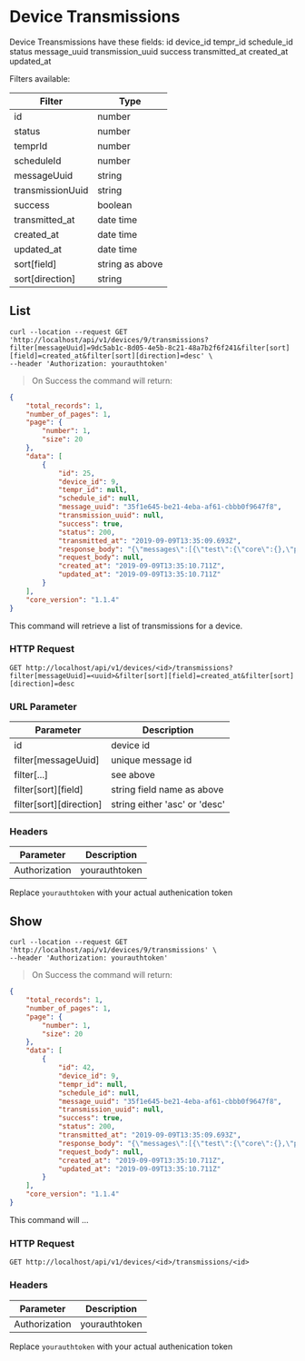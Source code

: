 # Device Transmissions


Device Treansmissions have these fields:
id 
device_id 
tempr_id 
schedule_id 
status 
message_uuid
transmission_uuid 
success 
transmitted_at
created_at 
updated_at


Filters available:

Filter | Type
------ | ----
id | number
status | number
temprId | number
scheduleId | number
messageUuid | string 
transmissionUuid | string 
success | boolean
transmitted_at | date time
created_at | date time
updated_at | date time
sort[field] | string as above
sort[direction] | string

[//]:#(*****************************************************************************)

## List

```shell
curl --location --request GET 'http://localhost/api/v1/devices/9/transmissions?filter[messageUuid]=9dc5ab1c-8d05-4e5b-8c21-48a7b2f6f241&filter[sort][field]=created_at&filter[sort][direction]=desc' \
--header 'Authorization: yourauthtoken'
```

> On Success the command will return:

```json
{
    "total_records": 1,
    "number_of_pages": 1,
    "page": {
        "number": 1,
        "size": 20
    },
    "data": [
        {
            "id": 25,
            "device_id": 9,
            "tempr_id": null,
            "schedule_id": null,
            "message_uuid": "35f1e645-be21-4eba-af61-cbbb0f9647f8",
            "transmission_uuid": null,
            "success": true,
            "status": 200,
            "transmitted_at": "2019-09-09T13:35:09.693Z",
            "response_body": "{\"messages\":[{\"test\":{\"core\":{},\"pii\":{\"custom\":{}},\"custom\":{\"raw\":{\"name\":\"patient1\",\"result\":\"negative\"}}},\"sample\":{\"core\":{},\"pii\":{\"custom\":{}},\"custom\":{}},\"patient\":{\"core\":{},\"pii\":{\"custom\":{}},\"custom\":{}},\"encounter\":{\"core\":{},\"pii\":{\"custom\":{}},\"custom\":{}}}]}",
            "request_body": null,
            "created_at": "2019-09-09T13:35:10.711Z",
            "updated_at": "2019-09-09T13:35:10.711Z"
        }
    ],
    "core_version": "1.1.4"
}
```

This command will retrieve a list of transmissions for a device.

### HTTP Request

`GET http://localhost/api/v1/devices/<id>/transmissions?filter[messageUuid]=<uuid>&filter[sort][field]=created_at&filter[sort][direction]=desc`

### URL Parameter

Parameter | Description
--------- | -----------
id | device id
filter[messageUuid] | unique message id
filter[...] | see above
filter[sort][field] | string field name as above
filter[sort][direction] | string either 'asc' or 'desc'

### Headers

Parameter | Description
--------- | -----------
Authorization | yourauthtoken

<aside class="notice">Replace <code>yourauthtoken</code> with your actual authenication token</aside>



[//]:#(*****************************************************************************)

## Show

```shell
curl --location --request GET 'http://localhost/api/v1/devices/9/transmissions' \
--header 'Authorization: yourauthtoken'
```

> On Success the command will return:

```json
{
    "total_records": 1,
    "number_of_pages": 1,
    "page": {
        "number": 1,
        "size": 20
    },
    "data": [
        {
            "id": 42,
            "device_id": 9,
            "tempr_id": null,
            "schedule_id": null,
            "message_uuid": "35f1e645-be21-4eba-af61-cbbb0f9647f8",
            "transmission_uuid": null,
            "success": true,
            "status": 200,
            "transmitted_at": "2019-09-09T13:35:09.693Z",
            "response_body": "{\"messages\":[{\"test\":{\"core\":{},\"pii\":{\"custom\":{}},\"custom\":{\"raw\":{\"name\":\"patient1\",\"result\":\"negative\"}}},\"sample\":{\"core\":{},\"pii\":{\"custom\":{}},\"custom\":{}},\"patient\":{\"core\":{},\"pii\":{\"custom\":{}},\"custom\":{}},\"encounter\":{\"core\":{},\"pii\":{\"custom\":{}},\"custom\":{}}}]}",
            "request_body": null,
            "created_at": "2019-09-09T13:35:10.711Z",
            "updated_at": "2019-09-09T13:35:10.711Z"
        }
    ],
    "core_version": "1.1.4"
}
```

This command will ...

### HTTP Request

`GET http://localhost/api/v1/devices/<id>/transmissions/<id>`

### Headers

Parameter | Description
--------- | -----------
Authorization | yourauthtoken

<aside class="notice">Replace <code>yourauthtoken</code> with your actual authenication token</aside>
